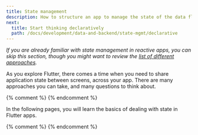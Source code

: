 ```yaml
---
title: State management
description: How to structure an app to manage the state of the data flowing through it.
next:
  title: Start thinking declaratively
  path: /docs/development/data-and-backend/state-mgmt/declarative
---
```


_If you are already familiar with state management in reactive apps, you can 
skip this section, though you might want to review the [list of different 
approaches](/docs/development/data-and-backend/state-mgmt/options)._

As you explore Flutter, there comes a time when you need to share application 
state between screens, across your app. There are many approaches you can take, 
and many questions to think about.

{% comment %} <!-- decorative gif animation to be added --> {% endcomment %}

In the following pages, you will learn the basics of dealing with state in 
Flutter apps.

{% comment %} <!-- TODO(filiph): decide if we want a list of pages here (duplicating left nav, and inviting people to skip ahead) --> {% endcomment %}

